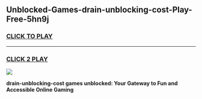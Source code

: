 
## Unblocked-Games-drain-unblocking-cost-Play-Free-5hn9j
<h3>
<a href="https://premium76.site?title=drain-unblocking-cost&ref=23A">CLICK TO PLAY</a></h3>
<hr>

<h3>
<a href="https://premium76.site?title=drain-unblocking-cost&ref=23A">CLICK 2 PLAY</a>
  
</h3>

<a href="https://premium76.site?title=drain-unblocking-cost&ref=23A"><img src="https://clearcache.store/games.png"></a>


**drain-unblocking-cost games unblocked: Your Gateway to Fun and Accessible Online Gaming**
